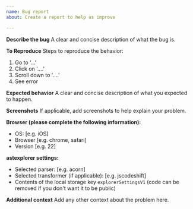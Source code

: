 ```yaml
---
name: Bug report
about: Create a report to help us improve

---
```


**Describe the bug**
A clear and concise description of what the bug is.

**To Reproduce**
Steps to reproduce the behavior:
1. Go to '...'
2. Click on '....'
3. Scroll down to '....'
4. See error

**Expected behavior**
A clear and concise description of what you expected to happen.

**Screenshots**
If applicable, add screenshots to help explain your problem.

**Browser (please complete the following information):**
 - OS: [e.g. iOS]
 - Browser [e.g. chrome, safari]
 - Version [e.g. 22]

**astexplorer settings:**
- Selected parser: [e.g. acorn]
- Selected transformer (if applicable): [e.g. jscodeshift]
- Contents of the local storage key `explorerSettingsV1` (code can be removed if you don't want it to be public)

**Additional context**
Add any other context about the problem here.
